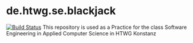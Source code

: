# de.htwg.se.blackjack
[![Build Status](https://travis-ci.org/MacFarmer/de.htwg.se.blackjack.svg?branch=master)](https://travis-ci.org/MacFarmer/de.htwg.se.blackjack)
This repository is used as a Practice for the class Software Engineering in Applied Computer Science in HTWG Konstanz
